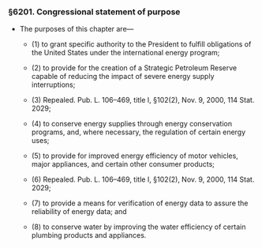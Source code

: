 ### §6201. Congressional statement of purpose
* The purposes of this chapter are—

  * (1) to grant specific authority to the President to fulfill obligations of the United States under the international energy program;

  * (2) to provide for the creation of a Strategic Petroleum Reserve capable of reducing the impact of severe energy supply interruptions;

  * (3) Repealed. Pub. L. 106–469, title I, §102(2), Nov. 9, 2000, 114 Stat. 2029;

  * (4) to conserve energy supplies through energy conservation programs, and, where necessary, the regulation of certain energy uses;

  * (5) to provide for improved energy efficiency of motor vehicles, major appliances, and certain other consumer products;

  * (6) Repealed. Pub. L. 106–469, title I, §102(2), Nov. 9, 2000, 114 Stat. 2029;

  * (7) to provide a means for verification of energy data to assure the reliability of energy data; and

  * (8) to conserve water by improving the water efficiency of certain plumbing products and appliances.